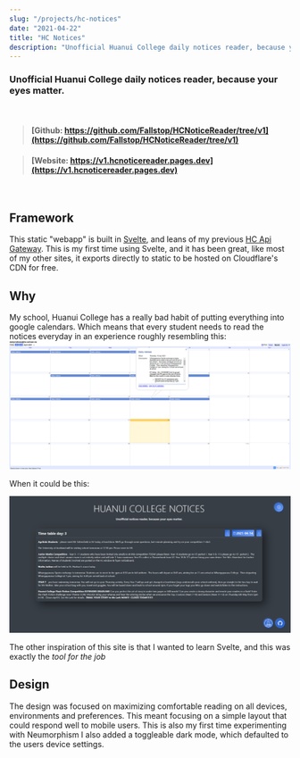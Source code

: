 ```yaml
---
slug: "/projects/hc-notices"
date: "2021-04-22"
title: "HC Notices"
description: "Unofficial Huanui College daily notices reader, because your eyes matter."
---
```


### Unofficial Huanui College daily notices reader, because your eyes matter.

<br/>

> #### [Github: https://github.com/Fallstop/HCNoticeReader/tree/v1](https://github.com/Fallstop/HCNoticeReader/tree/v1)

> #### [Website: https://v1.hcnoticereader.pages.dev](https://v1.hcnoticereader.pages.dev)

<br/>

## Framework

This static "webapp" is built in [Svelte](https://svelte.dev/), and leans of my previous [HC Api Gateway](/projects/hc-tools). This is my first time using Svelte, and it has been great, like most of my other sites, it exports directly to static to be hosted on Cloudflare's CDN for free.

## Why
My school, Huanui College has a really bad habit of putting everything into google calendars. Which means that every student needs to read the notices everyday in an experience roughly resembling this:
![Tiny Box with a lot of text inside:large](./CalenderScreenshot.png)

When it could be this:

![New Design:large](./HCNoticesScreenshot.png)

The other inspiration of this site is that I wanted to learn Svelte, and this was exactly the *tool for the job*

## Design

The design was focused on maximizing comfortable reading on all devices, environments and preferences. This meant focusing on a simple layout that could respond well to mobile users. This is also my first time experimenting with Neumorphism I also added a toggleable dark mode, which defaulted to the users device settings.